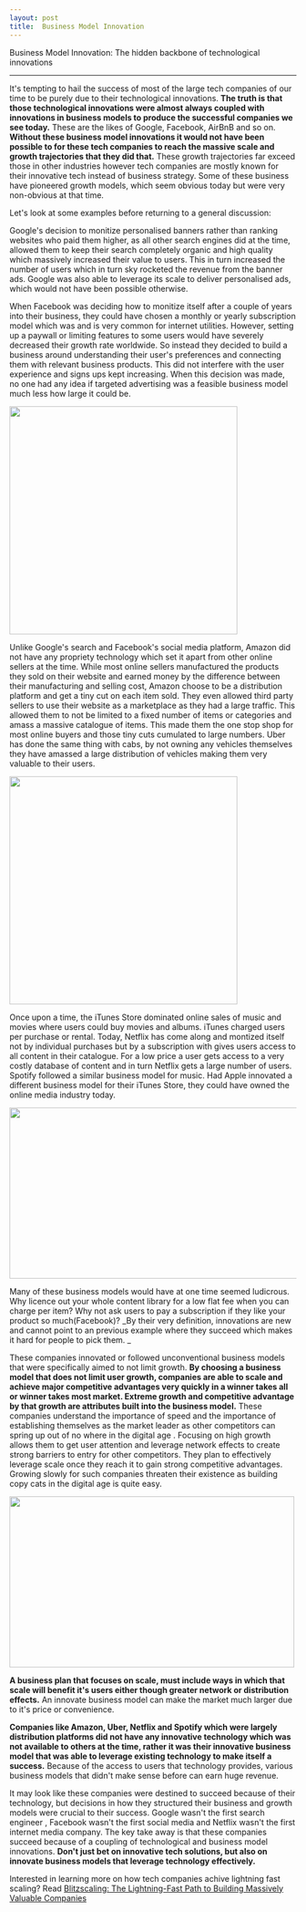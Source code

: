 ```yaml
---
layout: post
title:  Business Model Innovation
---
```


Business Model Innovation: The hidden backbone of technological innovations

---



It's tempting to hail the success of most of the large tech companies of our time to be purely due to their technological innovations. **The truth is that those technological innovations were almost always coupled with innovations in business models to produce the successful companies we see today.** These are the likes of Google, Facebook, AirBnB and so on. **Without these business model innovations it would not have been possible to for these tech companies to reach the massive scale and growth trajectories that they did that.** These growth trajectories far exceed those in other industries however tech companies are mostly known for their innovative tech instead of business strategy. Some of these business have pioneered growth models, which seem obvious today but were very non-obvious at that time. 

Let's look at some examples before returning to a general discussion:

Google's decision to monitize personalised banners rather than ranking websites who paid them higher, as all other search engines did at the time, allowed them to keep their search completely organic and high quality which massively increased their value to users. This in turn increased the number of users which in turn sky rocketed the revenue from the banner ads.  Google was also able to leverage its scale to deliver personalised ads, which would not have been possible otherwise.

When Facebook was deciding how to monitize itself after a couple of years into their business, they could have chosen a monthly or yearly subscription model which was and is very common for internet utilities. However, setting up a paywall or limiting features to some users would have severely decreased their growth rate worldwide. So instead they decided to build a business around understanding their user's preferences and connecting them with relevant business products. This did not interfere with the user experience and signs ups kept increasing. When this decision was made, no one had any idea if targeted advertising was a feasible business model much less how large it could be. 


<img src="http://cdn.statcdn.com/Infographic/images/normal/10047.jpeg" width="400" height="400">


Unlike Google's search and Facebook's social media platform, Amazon did not have any propriety technology which set it apart from other online sellers at the time. While most online sellers manufactured the products they sold on their website and earned money by the difference between their manufacturing and selling cost, Amazon choose to be a distribution platform and get a tiny cut on each item sold. They even allowed third party sellers to use their website as a marketplace as they had a large traffic. This allowed them to not be limited to a fixed number of items or categories and amass a massive catalogue of items. This made them the one stop shop for most online buyers and those tiny cuts cumulated to large numbers. Uber has done the same thing with cabs, by not owning any vehicles themselves they have amassed a large distribution of vehicles making them very valuable to their users.


<img src="http://cdn.statcdn.com/Infographic/images/normal/4298.jpeg" width="400" height="400">


Once upon a time, the iTunes Store dominated online sales of music and movies where users could buy movies and albums. iTunes charged users per purchase or rental. Today, Netflix has come along and montized itself not by individual purchases but by a subscription with gives users access to all content in their catalogue. For a low price a user gets access to a very costly database of content and in turn Netflix gets a large number of users. Spotify followed a similar business model for music. Had Apple innovated a different business model for their iTunes Store, they could have owned the online media industry today.  

<img src="http://www.themarketingsage.com/wp-content/uploads/2015/03/netflix-hed-2013_0.jpg" width="600" height="300">



Many of these business models would have at one time seemed ludicrous. Why licence out your whole content library for a low flat fee when you can charge per item? Why not ask users to pay a subscription if they like your product so much(Facebook)? _By their very definition, innovations are new and cannot point to an previous example where they succeed which makes it hard for people to pick them. _

These companies innovated or followed unconventional business models that were specifically aimed to not limit growth.  **By choosing a business model that does not limit user growth, companies are able to scale and achieve major competitive advantages very quickly in a winner takes all or winner takes most market. Extreme growth and competitive advantage by that growth are attributes built into the business model.** These companies understand the importance of speed and the importance of establishing themselves as the market leader as other competitors can spring up out of no where in the digital age . Focusing on high growth allows them to get user attention and leverage network effects to create strong barriers to entry for other competitors. They plan to effectively leverage scale once they reach it to gain strong competitive advantages. Growing slowly for such companies threaten their existence as building copy cats in the digital age is quite easy.


<img src="https://www.smallbusinessbonfire.com/wp-content/uploads/2018/06/startup-growth.png" width="500" height="300">


**A business plan that focuses on scale, must include ways in which that scale will benefit it's users either though greater network or distribution effects.** An innovate business model can make the market much larger due to it's price or convenience.

**Companies like Amazon, Uber, Netflix and Spotify which were largely distribution platforms did not have any innovative technology which was not available to others at the time, rather it was their innovative business model that was able to leverage existing technology to make itself a success.** Because of the access to users that technology provides, various business models that didn't make sense before can earn huge revenue.

It may look like these companies were destined to succeed because of their technology, but decisions in how they structured their business and growth models were crucial to their success. Google wasn't the first search engineer , Facebook wasn't the first social media and Netflix wasn't the first internet media company. The key take away is that these companies succeed because of a coupling of technological and business model innovations. **Don't just bet on innovative tech solutions, but also on innovate business models that leverage technology effectively.**



Interested in learning more on how tech companies achive lightning fast scaling? Read [Blitzscaling: The Lightning-Fast Path to Building Massively Valuable Companies](https://www.amazon.in/Blitzscaling-Lightning-Fast-Path-Building-Massively/dp/0008303630/ref=sr_1_1?dchild=1&keywords=blitzscaling&qid=1620482398&sr=8-1)
